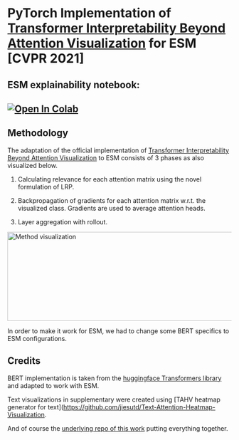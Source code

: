 # PyTorch Implementation of [Transformer Interpretability Beyond Attention Visualization](https://arxiv.org/abs/2012.09838) for ESM [CVPR 2021]

## ESM explainability notebook:
[![Open In Colab](https://colab.research.google.com/assets/colab-badge.svg)](https://colab.research.google.com/drive/1orZJw51GuGVb95-_18PvVumJg1__seXz#scrollTo=6_yQDJg3r0XY)
---

## Methodology
The adaptation of the official implementation of 
[Transformer Interpretability Beyond Attention Visualization](https://arxiv.org/abs/2012.09838) to ESM consists of 3 
phases as also visualized below.

1. Calculating relevance for each attention matrix using the novel formulation of LRP.

2. Backpropagation of gradients for each attention matrix w.r.t. the visualized class. Gradients are used to average 
   attention heads.

3. Layer aggregation with rollout.

<p>
  <img width="600" height="200" src="https://github.com/hila-chefer/Transformer-Explainability/blob/main/method-page-001.jpg" alt="Method visualization">
</p>

In order to make it work for ESM, we had to change some BERT specifics to ESM configurations.

## Credits

BERT implementation is taken from the [huggingface Transformers library](https://huggingface.co/transformers/) and adapted to work with ESM.

Text visualizations in supplementary were created using [TAHV heatmap generator for text](https://github.com/jiesutd/Text-Attention-Heatmap-Visualization.

And of course the [underlying repo of this work](https://github.com/hila-chefer/Transformer-Explainability) putting everything together.
